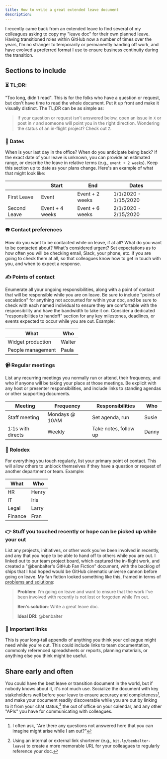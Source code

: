 ```yaml
---
title: How to write a great extended leave document
description:
---
```


I recently came back from an extended leave to find several of my colleagues asking to copy my "leave doc" for their own planned leave. Having transitioned roles within GitHub now a number of times over the years, I'm no stranger to temporarily or permanently handing off work, and have evolved a preferred format I use to ensure business continuity during the transition.

## Sections to include

### ⏳ TL;DR:

"Too long, didn't read". This is for the folks who have a question or request, but don't have time to read the whole document. Put it up front and make it visually distinct. The TL;DR can be as simple as:

> If your question or request isn't answered below, open an issue in `X` or post in `Y` and someone will point you in the right direction. Wondering the status of an in-flight project? Check out `Z`.

### 📅 Dates

When is your last day in the office? When do you anticipate being back? If the exact date of your leave is unknown, you can provide an estimated range, or describe the leave in relative terms (e.g., `event + 2 weeks`). Keep this section up to date as your plans change. Here's an example of what that might look like:

| &nbsp;       | Start           | End             | Dates                |
|--------------|-----------------|-----------------|----------------------|
| First Leave  | Event           | Event + 2 weeks | 1/1/2020 - 1/15/2020 |
| Second Leave | Event + 4 weeks | Event + 6 weeks | 2/1/2020 - 2/15/2020 |

### ☎️ Contact preferences

How do you want to be contacted while on leave, if at all? What do you want to be contacted about? What's considered urgent? Set expectations as to how often you will be checking email, Slack, your phone, etc. if you are going to check them at all, so that colleagues know how to get in touch with you, and when to expect a response.

### ✍️ Points of contact

Enumerate all your ongoing responsibilities, along with a point of contact that will be responsible while you are on leave. Be sure to include "points of escalation" for anything not accounted for within your doc, and be sure to check with each named individual to ensure they are comfortable with the responsibility and have the bandwidth to take it on. Consider a dedicated "responsibilities to handoff" section for any key milestones, deadlines, or events expected to occur while you are out. Example:

| What              | Who    |
|-------------------|--------|
| Widget production | Walter |
| People management | Paula  |


### 📹 Regular meetings

List any recurring meetings you normally run or attend, their frequency, and who if anyone will be taking your place at those meetings. Be explicit with any host or presenter responsibilities, and include links to standing agendas or other supporting documents.

| Meeting           | Frequency      | Responsibilities      | Who   |
|-------------------|----------------|-----------------------|-------|
| Staff meeting     | Mondays @ 10AM | Set agenda, run       | Susie |
| 1:1s with directs | Weekly         | Take notes, follow up | Danny |

### 👥 Rolodex

For everything you touch regularly, list your primary point of contact. This will allow others to unblock themselves if they have a question or request of another department or team. Example:

| What    | Who   |
|---------|-------|
| HR      | Henry |
| IT      | Iris  |
| Legal   | Larry |
| Finance | Fran  |

### 👉 Stuff you touched recently or hope can be picked up while your out

List any projects, initiatives, or other work you've been involved in recently, and any that you hope to be able to hand off to others while you are out. I linked out to our team project board, which captured the in-flight work, and created a "@benbalter's GitHub Fan Fiction" document, with the backlog of ships that I had hoped would be GitHub cinematic universe cannon before going on leave. My fan fiction looked something like this, framed in terms of [problems and solutions](https://ben.balter.com/2018/07/16/problems-not-solutions/):

> **Problem**: I'm going on leave and want to ensure that the work I've been involved with recently is not lost or forgotten while I'm out.
>
> **Ben's solution**: Write a great leave doc.
>
> **Ideal DRI**: @benbalter

### 📁 Important links

This is your long-tail appendix of anything you think your colleague might need while you're out. This could include links to team documentation, commonly referenced spreadsheets or reports, planning materials, or anything else you think might be useful.

## Share early and often

You could have the best leave or transition document in the world, but if nobody knows about it, it's not much use. Socialize the document with key stakeholders well before your leave to ensure accuracy and completeness[^1], and make your document readily discoverable while you are out by linking to it from your chat status,[^2] the out of office on your calendar, and any other "APIs" you have for communicating with colleagues.

[^1]: I often ask, "Are there any questions not answered here that you can imagine might arise while I am out?"
[^2]: Using an internal or external link shortener (e.g., `bit.ly/benbalter-leave`) to create a more memorable URL for your colleagues to regularly reference your doc.